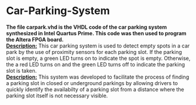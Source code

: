 # Car-Parking-System
**The file carpark.vhd is the VHDL code of the car parking system synthesized in Intel Quartus Prime. This code was then used to program the Altera FPGA board.**\
**<ins>Description:</ins>** This car parking system is used to detect empty spots in a car park by the use of proximity sensors for each parking slot. If the parking slot is empty, a green LED turns on to indicate the spot is empty. Otherwise, the a red LED turns on and the green LED turns off to indicate the parking slot is taken.\
**<ins>Description:</ins>** This system was developed to facilitate the process of finding a parking slot in closed or underground parkings by allowing drivers to quickly identify the availabilty of a parking slot from a distance where the parking slot itself is not necessary visible.